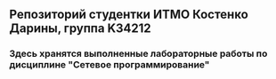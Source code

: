 ## Репозиторий студентки ИТМО Костенко Дарины, группа K34212
### Здесь хранятся выполненные лабораторные работы по дисциплине "Сетевое программирование"
